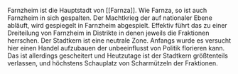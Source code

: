 Farnzheim ist die Hauptstadt von [[Farnza]]. Wie Farnza, so ist auch Farnzheim in sich gespalten. Der Machtkrieg der auf nationaler Ebene abläuft, wird gespiegelt in Farnzheim abgespielt. Effektiv führt das zu einer Dreiteilung von Farnzheim in Distrikte in denen jeweils die Fraktionen herrschen.
Der Stadtkern ist eine neutrale Zone. Anfangs wurde es versucht hier einen Handel aufzubauen der unbeeinflusst von Politik florieren kann. Das ist allerdings gescheitert und Heutzutage ist der Stadtkern größtenteils verlassen, und höchstens Schauplatz von Scharmützeln der Fraktionen.
